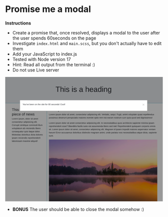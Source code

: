 # Promise me a modal

**Instructions**
- Create a promise that, once resolved, displays a modal to the user after the user spends 60seconds on the page
- Investigate `index.html` and `main.scss`, but you don't actually have to edit them
- Add your JavaScript to index.js
- Tested with Node version 17
- Hint: Read all output from the terminal :)
- Do not use Live server

![Modal](reference-images/modal.png)

- **BONUS** The user should be able to close the modal somehow :)